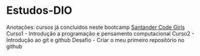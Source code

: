 # Estudos-DIO
Anotações: cursos já concluidos neste bootcamp
[Santander Code Girls](https://web.dio.me/track/santander-code-girls)
Curso1 - Introdução a programação e pensamento computacional
Curso2 - Introdução ao git e github
Desafio - Criar o meu primeiro repositório no github
